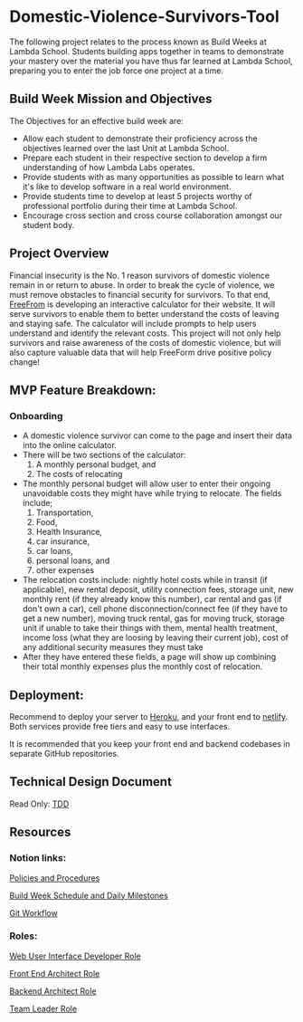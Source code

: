 # Domestic-Violence-Survivors-Tool

The following project relates to the process known as Build Weeks at Lambda School. Students building apps together in teams to demonstrate your mastery over the material you have thus far learned at Lambda School, preparing you to enter the job force one project at a time.

## Build Week Mission and Objectives
The Objectives for an effective build week are:

- Allow each student to demonstrate their proficiency across the objectives learned over the last Unit at Lambda School.
- Prepare each student in their respective section to develop a firm understanding of how Lambda Labs operates.
- Provide students with as many opportunities as possible to learn what it's like to develop software in a real world environment.
- Provide students time to develop at least 5 projects worthy of professional portfolio during their time at Lambda School.
- Encourage cross section and cross course collaboration amongst our student body.

## Project Overview

Financial insecurity is the No. 1 reason survivors of domestic violence remain in or return to abuse. In order to break the cycle of violence, we must remove obstacles to financial security for survivors. To that end, [FreeFrom](https://www.freefrom.org/) is developing an interactive calculator for their website. It will serve survivors to enable them to better understand the costs of leaving and staying safe. The calculator will include prompts to help users understand and identify the relevant costs. This project will not only help survivors and raise awareness of the costs of domestic violence, but will also capture valuable data that will help FreeForm drive positive policy change!

## MVP Feature Breakdown:

### Onboarding
- A domestic violence survivor can come to the page and insert their data into the online calculator.
- There will be two sections of the calculator:
  1. A monthly personal budget, and 
  2. The costs of relocating
- The monthly personal budget will allow user to enter their ongoing unavoidable costs they might have while trying to relocate. The fields include;
  1. Transportation,
  2. Food,
  3. Health Insurance, 
  4. car insurance,
  5. car loans, 
  6. personal loans, and 
  7. other expenses
- The relocation costs include: nightly hotel costs while in transit (if applicable), new rental deposit, utility connection fees, storage unit, new monthly rent (if they already know this number), car rental and gas (if don't own a car), cell phone disconnection/connect fee (if they have to get a new number), moving truck rental, gas for moving truck, storage unit if unable to take their things with them, mental health treatment, income loss (what they are loosing by leaving their current job), cost of any additional security measures they must take
- After they have entered these fields, a page will show up combining their total monthly expenses plus the monthly cost of relocation.

## Deployment:
Recommend to deploy your server to [Heroku](https://devcenter.heroku.com/articles/getting-started-with-nodejs), and your front end to [netlify](https://www.netlify.com/blog/2016/09/29/a-step-by-step-guide-deploying-on-netlify/). Both services provide free tiers and easy to use interfaces. 

It is recommended that you keep your front end and backend codebases in separate GitHub repositories.

## Technical Design Document
Read Only:
[TDD](https://docs.google.com/document/d/1Zk0224RCMS2VScKe5QaRdYAdpSe4pqCUwxn4rtVCzVQ/edit?usp=sharing)

## Resources

### Notion links:

[Policies and Procedures ](https://www.notion.so/19e679fc1a284b668d8132dd8d7228cd)

[Build Week Schedule and Daily Milestones](https://www.notion.so/Build-week-Schedule-and-Daily-Milestones-7f0aca2ad598459fa4492fdac9881d5b)

[Git Workflow](https://www.notion.so/34f9b468dcf74a669aff0d3797870d37)

### Roles:
[Web User Interface Developer Role](https://www.notion.so/9978e2084bcc45a7a182638acf38b956)

[Front End Architect Role](https://www.notion.so/c55704a6b05e4b268d865eb02dcf4c11)

[Backend Architect Role](https://www.notion.so/1587cc4cec2a4bbcb2e12dadb40d5f8d)

[Team Leader Role](https://www.notion.so/a2dbf9be28ea4b19b93dc044dc08fec3)

